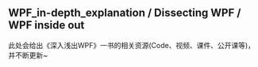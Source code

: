 ## WPF_in-depth_explanation / Dissecting WPF / WPF inside out

此处会给出《深入浅出WPF》一书的相关资源(Code、视频、课件、公开课等)，并不断更新~
